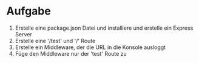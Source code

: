 # Aufgabe

1. Erstelle eine package.json Datei und installiere und erstelle ein Express Server
2. Erstelle eine '/test' und '/' Route
3. Erstelle ein Middleware, der die URL in die Konsole ausloggt
4. Füge den Middleware nur der 'test' Route zu
